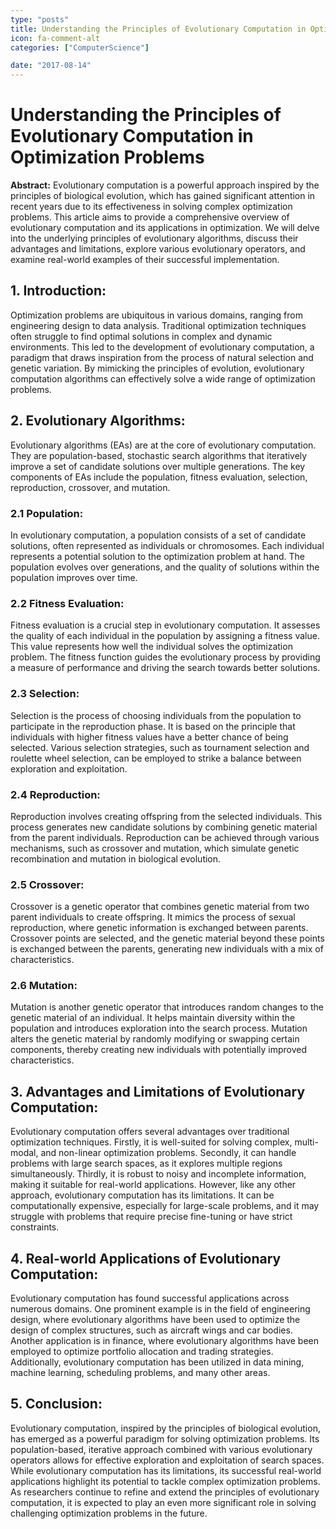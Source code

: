 ```yaml
---
type: "posts"
title: Understanding the Principles of Evolutionary Computation in Optimization Problems
icon: fa-comment-alt
categories: ["ComputerScience"]

date: "2017-08-14"
---
```




# Understanding the Principles of Evolutionary Computation in Optimization Problems

**Abstract:**
Evolutionary computation is a powerful approach inspired by the principles of biological evolution, which has gained significant attention in recent years due to its effectiveness in solving complex optimization problems. This article aims to provide a comprehensive overview of evolutionary computation and its applications in optimization. We will delve into the underlying principles of evolutionary algorithms, discuss their advantages and limitations, explore various evolutionary operators, and examine real-world examples of their successful implementation.

## 1. Introduction:
Optimization problems are ubiquitous in various domains, ranging from engineering design to data analysis. Traditional optimization techniques often struggle to find optimal solutions in complex and dynamic environments. This led to the development of evolutionary computation, a paradigm that draws inspiration from the process of natural selection and genetic variation. By mimicking the principles of evolution, evolutionary computation algorithms can effectively solve a wide range of optimization problems.

## 2. Evolutionary Algorithms:
Evolutionary algorithms (EAs) are at the core of evolutionary computation. They are population-based, stochastic search algorithms that iteratively improve a set of candidate solutions over multiple generations. The key components of EAs include the population, fitness evaluation, selection, reproduction, crossover, and mutation.

### 2.1 Population:
In evolutionary computation, a population consists of a set of candidate solutions, often represented as individuals or chromosomes. Each individual represents a potential solution to the optimization problem at hand. The population evolves over generations, and the quality of solutions within the population improves over time.

### 2.2 Fitness Evaluation:
Fitness evaluation is a crucial step in evolutionary computation. It assesses the quality of each individual in the population by assigning a fitness value. This value represents how well the individual solves the optimization problem. The fitness function guides the evolutionary process by providing a measure of performance and driving the search towards better solutions.

### 2.3 Selection:
Selection is the process of choosing individuals from the population to participate in the reproduction phase. It is based on the principle that individuals with higher fitness values have a better chance of being selected. Various selection strategies, such as tournament selection and roulette wheel selection, can be employed to strike a balance between exploration and exploitation.

### 2.4 Reproduction:
Reproduction involves creating offspring from the selected individuals. This process generates new candidate solutions by combining genetic material from the parent individuals. Reproduction can be achieved through various mechanisms, such as crossover and mutation, which simulate genetic recombination and mutation in biological evolution.

### 2.5 Crossover:
Crossover is a genetic operator that combines genetic material from two parent individuals to create offspring. It mimics the process of sexual reproduction, where genetic information is exchanged between parents. Crossover points are selected, and the genetic material beyond these points is exchanged between the parents, generating new individuals with a mix of characteristics.

### 2.6 Mutation:
Mutation is another genetic operator that introduces random changes to the genetic material of an individual. It helps maintain diversity within the population and introduces exploration into the search process. Mutation alters the genetic material by randomly modifying or swapping certain components, thereby creating new individuals with potentially improved characteristics.

## 3. Advantages and Limitations of Evolutionary Computation:
Evolutionary computation offers several advantages over traditional optimization techniques. Firstly, it is well-suited for solving complex, multi-modal, and non-linear optimization problems. Secondly, it can handle problems with large search spaces, as it explores multiple regions simultaneously. Thirdly, it is robust to noisy and incomplete information, making it suitable for real-world applications. However, like any other approach, evolutionary computation has its limitations. It can be computationally expensive, especially for large-scale problems, and it may struggle with problems that require precise fine-tuning or have strict constraints.

## 4. Real-world Applications of Evolutionary Computation:
Evolutionary computation has found successful applications across numerous domains. One prominent example is in the field of engineering design, where evolutionary algorithms have been used to optimize the design of complex structures, such as aircraft wings and car bodies. Another application is in finance, where evolutionary algorithms have been employed to optimize portfolio allocation and trading strategies. Additionally, evolutionary computation has been utilized in data mining, machine learning, scheduling problems, and many other areas.

## 5. Conclusion:
Evolutionary computation, inspired by the principles of biological evolution, has emerged as a powerful paradigm for solving optimization problems. Its population-based, iterative approach combined with various evolutionary operators allows for effective exploration and exploitation of search spaces. While evolutionary computation has its limitations, its successful real-world applications highlight its potential to tackle complex optimization problems. As researchers continue to refine and extend the principles of evolutionary computation, it is expected to play an even more significant role in solving challenging optimization problems in the future.